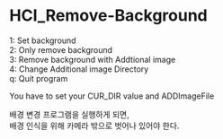 # HCI_Remove-Background
1: Set background  
2: Only remove background  
3: Remove background with Addtional image  
4: Change Additional image Directory  
q: Quit program  
  
You have to set your CUR_DIR value and ADDImageFile  

배경 변경 프로그램을 실행하게 되면,  
배경 인식을 위해 카메라 밖으로 벗어나 있어야 한다.  
